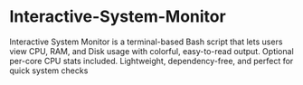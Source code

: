# Interactive-System-Monitor
Interactive System Monitor is a terminal-based Bash script that lets users view CPU, RAM, and Disk usage with colorful, easy-to-read output. Optional per-core CPU stats included. Lightweight, dependency-free, and perfect for quick system checks
